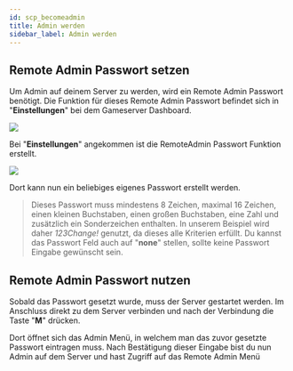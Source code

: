 ```yaml
---
id: scp_becomeadmin
title: Admin werden
sidebar_label: Admin werden
---
```


## Remote Admin Passwort setzen

Um Admin auf deinem Server zu werden, wird ein Remote Admin Passwort benötigt.
Die Funktion für dieses Remote Admin Passwort befindet sich in "**Einstellungen**" bei dem Gameserver Dashboard.

![](https://screensaver01.zap-hosting.com/index.php/s/wQ85AnkMH7PtG3D/preview)

Bei "**Einstellungen**" angekommen ist die RemoteAdmin Passwort Funktion erstellt.

![](https://screensaver01.zap-hosting.com/index.php/s/cZ2A7CmZCo5G6rE/preview)

Dort kann nun ein beliebiges eigenes Passwort erstellt werden.

> Dieses Passwort muss mindestens 8 Zeichen, maximal 16 Zeichen, einen kleinen Buchstaben, einen großen Buchstaben, eine Zahl und zusätzlich ein Sonderzeichen enthalten.
> In unserem Beispiel wird daher *123Change!* genutzt, da dieses alle Kriterien erfüllt.
> Du kannst das Passwort Feld auch auf "**none**" stellen, sollte keine Passwort Eingabe gewünscht sein.

## Remote Admin Passwort nutzen

Sobald das Passwort gesetzt wurde, muss der Server gestartet werden.
Im Anschluss direkt zu dem Server verbinden und nach der Verbindung die Taste "**M**" drücken.

Dort öffnet sich das Admin Menü, in welchem man das zuvor gesetzte Passwort eintragen muss. 
Nach Bestätigung dieser Eingabe bist du nun Admin auf dem Server und hast Zugriff auf das Remote Admin Menü
